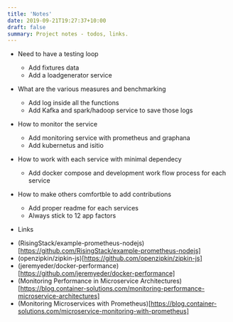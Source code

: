 ```yaml
---
title: 'Notes'
date: 2019-09-21T19:27:37+10:00
draft: false
summary: Project notes - todos, links.
---
```


<!-- 
DISCLAIMER: Simple notes, todos, best practises or my opinions and thoughts, 
about the project, are saved in this document just for my own reference. So DONT 
give any serious considerations for these points.
-->

* Need to have a testing loop
    * Add fixtures data
    * Add a loadgenerator service
* What are the various measures and benchmarking
    * Add log inside all the functions
    * Add Kafka and spark/hadoop service to save those logs
* How to monitor the service    
    * Add monitoring service with prometheus and graphana 
    * Add kubernetus and isitio
* How to work with each service with minimal dependecy
    * Add docker compose and development work flow process for each service
* How to make others comfortble to add contributions
    * Add proper readme for each services
    * Always stick to 12 app factors

* Links
- (RisingStack/example-prometheus-nodejs)[https://github.com/RisingStack/example-prometheus-nodejs]
- (openzipkin/zipkin-js)[https://github.com/openzipkin/zipkin-js]
- (jeremyeder/docker-performance)[https://github.com/jeremyeder/docker-performance]
- (Monitoring Performance in Microservice Architectures)[https://blog.container-solutions.com/monitoring-performance-microservice-architectures]
- (Monitoring Microservices with Prometheus)[https://blog.container-solutions.com/microservice-monitoring-with-prometheus]